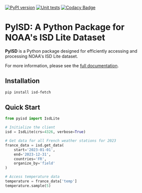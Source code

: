 [![PyPI version](https://badge.fury.io/py/isd-fetch.svg)](https://badge.fury.io/py/isd-fetch)
[![Unit tests](https://github.com/CyrilJl/isd-fetch/actions/workflows/pytest.yml/badge.svg)](https://github.com/CyrilJl/isd-fetch/actions/workflows/pytest.yml)
[![Codacy Badge](https://app.codacy.com/project/badge/Grade/cdc692322be649cea8b8b6760bfb333e)](https://app.codacy.com/gh/CyrilJl/isd-fetch/dashboard?utm_source=gh&utm_medium=referral&utm_content=&utm_campaign=Badge_grade)

# PyISD: A Python Package for NOAA's ISD Lite Dataset

**PyISD** is a Python package designed for efficiently accessing and processing NOAA's ISD Lite dataset.

For more information, please see the [full documentation]([https://CyrilJl.github.io/pyisd/](https://isd-fetch.readthedocs.io/en/latest/index.html)).

## Installation

```bash
pip install isd-fetch
```

## Quick Start

```python
from pyisd import IsdLite

# Initialize the client
isd = IsdLite(crs=4326, verbose=True)

# Get data for all French weather stations for 2023
france_data = isd.get_data(
    start='2023-01-01',
    end='2023-12-31',
    countries='FR',
    organize_by='field'
)

# Access temperature data
temperature = france_data['temp']
temperature.sample(5)
```
